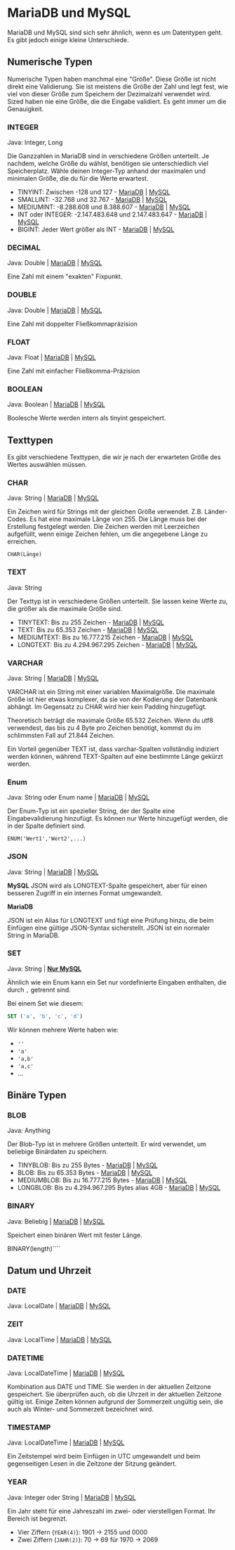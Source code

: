 # MariaDB und MySQL

MariaDB und MySQL sind sich sehr ähnlich, wenn es um Datentypen geht. Es gibt jedoch einige kleine Unterschiede.

## Numerische Typen

Numerische Typen haben manchmal eine "Größe".
Diese Größe ist nicht direkt eine Validierung.
Sie ist meistens die Größe der Zahl und legt fest, wie viel von dieser Größe zum Speichern der Dezimalzahl verwendet wird.
Sized haben nie eine Größe, die die Eingabe validiert.
Es geht immer um die Genauigkeit.

### INTEGER

Java: Integer, Long

Die Ganzzahlen in MariaDB sind in verschiedene Größen unterteilt.
Je nachdem, welche Größe du wählst, benötigen sie unterschiedlich viel Speicherplatz.
Wähle deinen Integer-Typ anhand der maximalen und minimalen Größe, die du für die Werte erwartest.

- TINYINT: Zwischen -128 und 127 - [MariaDB](https://mariadb.com/kb/en/tinyint/) | [MySQL](https://dev.mysql.com/doc/refman/8.0/en/integer-types.html)
- SMALLINT: -32.768 und 32.767 - [MariaDB](https://mariadb.com/kb/en/smallint/) | [MySQL](https://dev.mysql.com/doc/refman/8.0/en/integer-types.html)
- MEDIUMINT: -8.288.608 und 8.388.607 - [MariaDB](https://mariadb.com/kb/en/mediumint/) | [MySQL](https://dev.mysql.com/doc/refman/8.0/en/integer-types.html)
- INT oder INTEGER: -2.147.483.648 und 2.147.483.647 - [MariaDB](https://mariadb.com/kb/en/int/) | [MySQL](https://dev.mysql.com/doc/refman/8.0/en/integer-types.html)
- BIGINT: Jeder Wert größer als INT - [MariaDB](https://mariadb.com/kb/en/bigint/) | [MySQL](https://dev.mysql.com/doc/refman/8.0/en/integer-types.html)

### DECIMAL

Java: Double | [MariaDB](https://mariadb.com/kb/en/decimal/) | [MySQL](https://dev.mysql.com/doc/refman/8.0/en/fixed-point-types.html)

Eine Zahl mit einem "exakten" Fixpunkt.

### DOUBLE

Java: Double | [MariaDB](https://mariadb.com/kb/en/double/) | [MySQL](https://dev.mysql.com/doc/refman/8.0/en/floating-point-types.html)

Eine Zahl mit doppelter Fließkommapräzision

### FLOAT

Java: Float | [MariaDB](https://mariadb.com/kb/en/float/) | [MySQL](https://dev.mysql.com/doc/refman/8.0/en/floating-point-types.html)

Eine Zahl mit einfacher Fließkomma-Präzision

### BOOLEAN

Java: Boolean | [MariaDB](https://mariadb.com/kb/en/boolean/) | [MySQL](https://dev.mysql.com/doc/refman/8.0/en/other-vendor-data-types.html)

Boolesche Werte werden intern als tinyint gespeichert.

## Texttypen

Es gibt verschiedene Texttypen, die wir je nach der erwarteten Größe des Wertes auswählen müssen.

### CHAR

Java: String | [MariaDB](https://mariadb.com/kb/en/char/) | [MySQL](https://dev.mysql.com/doc/refman/8.0/en/char.html)

Ein Zeichen wird für Strings mit der gleichen Größe verwendet. Z.B. Länder-Codes.
Es hat eine maximale Länge von 255. Die Länge muss bei der Erstellung festgelegt werden.
Die Zeichen werden mit Leerzeichen aufgefüllt, wenn einige Zeichen fehlen, um die angegebene Länge zu erreichen.

`CHAR(Länge)`

### TEXT

Java: String

Der Texttyp ist in verschiedene Größen unterteilt. Sie lassen keine Werte zu, die größer als die maximale Größe sind.

- TINYTEXT: Bis zu 255 Zeichen - [MariaDB](https://mariadb.com/kb/en/tinytext/) | [MySQL](https://dev.mysql.com/doc/refman/8.0/en/blob.html)
- TEXT: Bis zu 65.353 Zeichen - [MariaDB](https://mariadb.com/kb/en/text/) | [MySQL](https://dev.mysql.com/doc/refman/8.0/en/blob.html)
- MEDIUMTEXT: Bis zu 16.777.215 Zeichen - [MariaDB](https://mariadb.com/kb/en/mediumtext/) | [MySQL](https://dev.mysql.com/doc/refman/8.0/en/blob.html)
- LONGTEXT: Bis zu 4.294.967.295 Zeichen - [MariaDB](https://mariadb.com/kb/en/longtext/) | [MySQL](https://dev.mysql.com/doc/refman/8.0/en/blob.html)

### VARCHAR

Java: String | [MariaDB](https://mariadb.com/kb/en/varchar/) | [MySQL](https://dev.mysql.com/doc/refman/8.0/en/char.html)

VARCHAR ist ein String mit einer variablen Maximalgröße.
Die maximale Größe ist hier etwas komplexer, da sie von der Kodierung der Datenbank abhängt.
Im Gegensatz zu CHAR wird hier kein Padding hinzugefügt.

Theoretisch beträgt die maximale Größe 65.532 Zeichen.
Wenn du utf8 verwendest, das bis zu 4 Byte pro Zeichen benötigt, kommst du im schlimmsten Fall auf 21.844 Zeichen.

Ein Vorteil gegenüber TEXT ist, dass varchar-Spalten vollständig indiziert werden können, während TEXT-Spalten auf eine bestimmte Länge gekürzt werden.

### Enum

Java: String oder Enum name | [MariaDB](https://mariadb.com/kb/en/enum/) | [MySQL](https://dev.mysql.com/doc/refman/8.0/en/enum.html)

Der Enum-Typ ist ein spezieller String, der der Spalte eine Eingabevalidierung hinzufügt. Es können nur Werte hinzugefügt werden, die in der Spalte definiert sind.

```ENUM('Wert1','Wert2',...)```

### JSON

Java: String | [MariaDB](https://mariadb.com/kb/en/json-data-type/) | [MySQL](https://dev.mysql.com/doc/refman/8.0/en/json.html)

**MySQL**
JSON wird als LONGTEXT-Spalte gespeichert, aber für einen besseren Zugriff in ein internes Format umgewandelt.

**MariaDB**

JSON ist ein Alias für LONGTEXT und fügt eine Prüfung hinzu, die beim Einfügen eine gültige JSON-Syntax sicherstellt. JSON ist ein normaler String in MariaDB.

### SET

Java: String | **[Nur MySQL](https://dev.mysql.com/doc/refman/8.0/en/set.html)**

Ähnlich wie ein Enum kann ein Set nur vordefinierte Eingaben enthalten, die durch `,` getrennt sind.

Bei einem Set wie diesem:

```sql
SET ('a', 'b', 'c', 'd')
```

Wir können mehrere Werte haben wie:

- `''`
- `'a'`
- `'a,b'`
- `'a,c'`
- ...

## Binäre Typen

### BLOB

Java: Anything

Der Blob-Typ ist in mehrere Größen unterteilt.
Er wird verwendet, um beliebige Binärdaten zu speichern.

- TINYBLOB: Bis zu 255 Bytes - [MariaDB](https://mariadb.com/kb/en/tinyblob/) | [MySQL](https://dev.mysql.com/doc/refman/8.0/en/blob.html)
- BLOB: Bis zu 65.353 Bytes - [MariaDB](https://mariadb.com/kb/en/blob/) | [MySQL](https://dev.mysql.com/doc/refman/8.0/en/blob.html)
- MEDIUMBLOB: Bis zu 16.777.215 Bytes - [MariaDB](https://mariadb.com/kb/en/mediumblob/) | [MySQL](https://dev.mysql.com/doc/refman/8.0/en/blob.html)
- LONGBLOB: Bis zu 4.294.967.295 Bytes alias 4GB - [MariaDB](https://mariadb.com/kb/en/longblob/) | [MySQL](https://dev.mysql.com/doc/refman/8.0/en/blob.html)

### BINARY

Java: Beliebig | [MariaDB](https://mariadb.com/kb/en/binary/) | [MySQL](https://dev.mysql.com/doc/refman/8.0/en/binary-varbinary.html)

Speichert einen binären Wert mit fester Länge.

BINARY(length)````

## Datum und Uhrzeit

### DATE

Java: LocalDate | [MariaDB](https://mariadb.com/kb/en/date/) | [MySQL](https://dev.mysql.com/doc/refman/8.0/en/datetime.html)

### ZEIT

Java: LocalTime | [MariaDB](https://mariadb.com/kb/en/time/) | [MySQL](https://dev.mysql.com/doc/refman/8.0/en/time.html)

### DATETIME

Java: LocalDateTime | [MariaDB](https://mariadb.com/kb/en/datetime/) | [MySQL](https://dev.mysql.com/doc/refman/8.0/en/datetime.html)

Kombination aus DATE und TIME.
Sie werden in der aktuellen Zeitzone gespeichert.
Sie überprüfen auch, ob die Uhrzeit in der aktuellen Zeitzone gültig ist.
Einige Zeiten können aufgrund der Sommerzeit ungültig sein, die auch als Winter- und Sommerzeit bezeichnet wird.

### TIMESTAMP

Java: LocalDateTime | [MariaDB](https://mariadb.com/kb/en/timestamp/) | [MySQL](https://dev.mysql.com/doc/refman/8.0/en/datetime.html)

Ein Zeitstempel wird beim Einfügen in UTC umgewandelt und beim gegenseitigen Lesen in die Zeitzone der Sitzung geändert.

### YEAR

Java: Integer oder String | [MariaDB](https://mariadb.com/kb/en/year-data-type/) | [MySQL](https://dev.mysql.com/doc/refman/8.0/en/year.html)

Ein Jahr steht für eine Jahreszahl im zwei- oder vierstelligen Format. Ihr Bereich ist begrenzt.

- Vier Ziffern (`YEAR(4)`): 1901 -> 2155 und 0000
- Zwei Ziffern (`JAHR(2)`): 70 -> 69 für 1970 -> 2069
